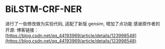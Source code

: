 # BiLSTM-CRF-NER
进行了一些修改做为实验代码, 适配了新版 gensim, 增加了点功能
感谢原作者的开源:
博客链接：
[https://blog.csdn.net/qq_44193969/article/details/123998548](https://blog.csdn.net/qq_44193969/article/details/123998548)



